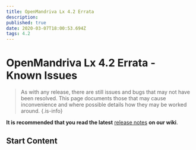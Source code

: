 ```yaml
---
title: OpenMandriva Lx 4.2 Errata
description: 
published: true
date: 2020-03-07T18:00:53.694Z
tags: 4.2
---
```


# OpenMandriva Lx 4.2 Errata - Known Issues

> As with any release, there are still issues and bugs that may not have been resolved. This page documents those that may cause inconvenience and where possible details how they may be worked around.
{.is-info}


**It is recommended that you read the latest** [release notes](/en/releases/omlx42/omlx42_notes) **on our wiki**.

## Start Content

